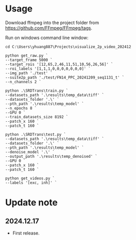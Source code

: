 # Usage

Download ffmpeg into the project folder from https://github.com/FFmpeg/FFmpeg/tags.

Run on windows command line window:
```
cd C:\Users\yhuang887\Projects\visualize_2p_video_202412

python get_raw.py `
--target_frame 5000 `
--target_rois '[12,65,2,46,11,51,10,56,26,56]' `
--roi_labels '[1,1,1,0,0,0,0,0,0,0]' `
--img_path './test' `
--suite2p_path './test/FN14_PPC_20241209_seq1131_t' `
--n_channels 2 `

python .\SRDTrans\train.py `
--datasets_path '.\results\temp_data\tiff' `
--datasets_folder '.\' `
--pth_path '.\results\temp_model' `
--n_epochs 8 `
--GPU 0 `
--train_datasets_size 8192 `
--patch_x 160 `
--patch_t 160 `

python .\SRDTrans\test.py `
--datasets_path '.\results\temp_data\tiff' `
--datasets_folder '.\' `
--pth_path '.\results\temp_model' `
--denoise_model '.\' `
--output_path '.\results\temp_denoised' `
--GPU 0 `
--patch_x 160 `
--patch_t 160 `

python get_videos.py `
--labels '[exc, inh]' `
```

# Update note

## 2024.12.17
- First release.
